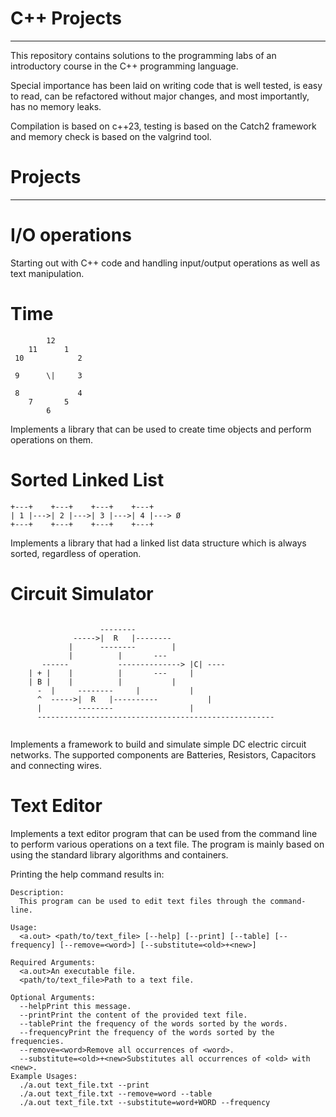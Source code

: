 # C++ Projects
--------------
This repository contains solutions to the programming labs of an introductory course in the C++ programming language.

Special importance has been laid on writing code that is well tested, is easy to read, can be refactored without major changes, and most importantly, has no memory leaks.

Compilation is based on c++23, testing is based on the Catch2 framework and memory check is based on the valgrind tool.

# Projects
-----------
# I/O operations
Starting out with C++ code and handling input/output operations as well as text manipulation.

# Time
```
        12
    11      1
 10            2
 
 9      \|     3
 
 8             4
    7       5
        6
```

Implements a library that can be used to create time objects and perform operations on them.

# Sorted Linked List
```
+---+    +---+    +---+    +---+
| 1 |--->| 2 |--->| 3 |--->| 4 |---> Ø
+---+    +---+    +---+    +---+
```

Implements a library that had a linked list data structure which is always sorted, regardless of operation.

# Circuit Simulator
```

	                --------
	          ----->|  R   |--------
	         |      --------        |
	         | 			|		---
	   ------ 			--------------> |C| ----
	| + |    |			|		---     |
	| B |	 |			|			|	
	  -	 |     --------		|			|
	  ^	 ----->|  R   |----------			|	
  	  |	       --------					|	
 	  -----------------------------------------------------


```
Implements a framework to build and simulate simple DC electric circuit networks. The supported components are Batteries, Resistors, Capacitors and connecting wires.

# Text Editor 
Implements a text editor program that can be used from the command line to perform various operations on a text file.
The program is mainly based on using the standard library algorithms and containers.

Printing the help command results in:
```
Description:
  This program can be used to edit text files through the command-line.

Usage:
  <a.out> <path/to/text_file> [--help] [--print] [--table] [--frequency] [--remove=<word>] [--substitute=<old>+<new>]

Required Arguments:
  <a.out>An executable file.
  <path/to/text_file>Path to a text file.

Optional Arguments:
  --helpPrint this message.
  --printPrint the content of the provided text file.
  --tablePrint the frequency of the words sorted by the words.
  --frequencyPrint the frequency of the words sorted by the frequencies.
  --remove=<word>Remove all occurrences of <word>.
  --substitute=<old>+<new>Substitutes all occurrences of <old> with <new>.
Example Usages:
  ./a.out text_file.txt --print
  ./a.out text_file.txt --remove=word --table
  ./a.out text_file.txt --substitute=word+WORD --frequency
  ```
  

